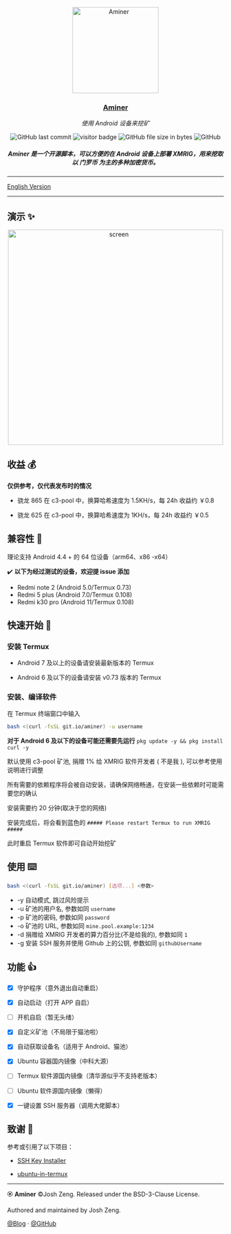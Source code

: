 <div align="center">
  <image src="/assets/miner.png" alt="Aminer" height="200px"></image>
  <h3><a href="https://github.com/cornjosh/Aminer">Aminer</a></h3>
  <em>使用 Android 设备来挖矿</em>
</div>

<p align="center">
<img src="https://img.shields.io/github/last-commit/cornjosh/Aminer" alt="GitHub last commit"/>
<img src="https://visitor-badge.glitch.me/badge?page_id=cornjosh.Aminer" alt="visitor badge"/>
<img src="https://img.shields.io/github/size/cornjosh/Aminer/aminer.sh" alt="GitHub file size in bytes"/>
<img src="https://img.shields.io/github/license/cornjosh/Aminer" alt="GitHub"/>
</p>

<h5 align="center">Aminer 是一个开源脚本，可以方便的在 Android 设备上部署 XMRIG，用来挖取以 <strong>门罗币</strong> 为主的多种加密货币。</h5>

---

[English Version](README.md)

---

## 演示 ✨

<div align="center">
    <image src="/assets/screen.gif" alt="screen" height="500px"></image>
</div>

## 收益 💰

**仅供参考，仅代表发布时的情况**

- 骁龙 865 在 c3-pool 中，换算哈希速度为 1.5KH/s，每 24h 收益约 ￥0.8

- 骁龙 625 在 c3-pool 中，换算哈希速度为 1KH/s，每 24h 收益约 ￥0.5

## 兼容性 📱

理论支持 Android 4.4 + 的 64 位设备（arm64、x86
-x64）

✔️ **以下为经过测试的设备，欢迎提 issue 添加**

- Redmi note 2 (Android 5.0/Termux 0.73)
- Redmi 5 plus (Android 7.0/Termux 0.108)
- Redmi k30 pro (Android 11/Termux 0.108)

## 快速开始 🚀

### 安装 Termux

- Android 7 及以上的设备请安装最新版本的 Termux

- Android 6 及以下的设备请安装 v0.73 版本的 Termux

### 安装、编译软件

在 Termux 终端窗口中输入

```bash
bash <(curl -fsSL git.io/aminer) -u username
```

**对于 Android 6 及以下的设备可能还需要先运行** `pkg update -y && pkg install curl -y`

默认使用 c3-pool 矿池, 捐赠 1% 给 XMRIG 软件开发者 ( 不是我 ), 可以参考使用说明进行调整

所有需要的依赖程序将会被自动安装，请确保网络畅通，在安装一些依赖时可能需要您的确认

安装需要约 20 分钟(取决于您的网络)

安装完成后，将会看到蓝色的 `##### Please restart Termux to run XMRIG #####`

此时重启 Termux 软件即可自动开始挖矿

## 使用 ⌨️

```bash
bash <(curl -fsSL git.io/aminer) [选项...] <参数>
```

- -y  自动模式, 跳过风险提示
- -u  矿池的用户名, 参数如同 `username`
- -p  矿池的密码, 参数如同 `password`
- -o  矿池的 URL, 参数如同 `mine.pool.example:1234`
- -d  捐赠给 XMRIG 开发者的算力百分比(不是给我的), 参数如同 `1`
- -g  安装 SSH 服务并使用 Github 上的公钥, 参数如同 `githubUsername`

## 功能 👍

- [x] 守护程序（意外退出自动重启）
- [x] 自动启动（打开 APP 自启）
- [ ] 开机自启（暂无头绪）



- [x] 自定义矿池（不局限于猫池啦）
- [x] 自动获取设备名（适用于 Android、猫池）



- [x] Ubuntu 容器国内镜像（中科大源）
- [ ] Termux 软件源国内镜像（清华源似乎不支持老版本）
- [ ] Ubuntu 软件源国内镜像（懒得）



- [x] 一键设置 SSH 服务器（调用大佬脚本）


## 致谢 💐

参考或引用了以下项目：

- [SSH Key Installer](https://github.com/P3TERX/SSH_Key_Installer)

- [ubuntu-in-termux](https://github.com/MFDGaming/ubuntu-in-termux)



---

🏵 **Aminer** ©Josh Zeng. Released under the BSD-3-Clause License.

Authored and maintained by Josh Zeng.

[@Blog](https://linkyou.top/) · [@GitHub](https://github.com/cornjosh)
